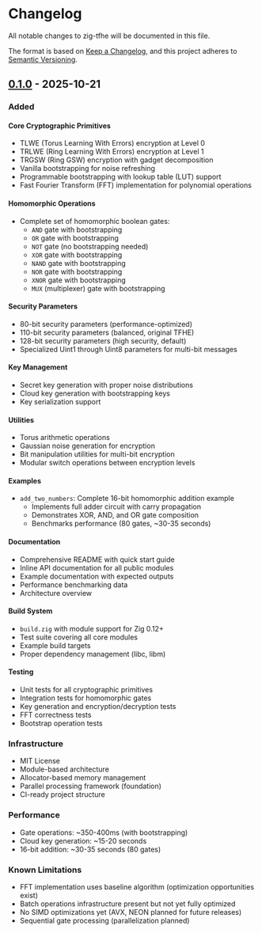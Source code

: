 # Changelog

All notable changes to zig-tfhe will be documented in this file.

The format is based on [Keep a Changelog](https://keepachangelog.com/en/1.0.0/),
and this project adheres to [Semantic Versioning](https://semver.org/spec/v2.0.0.html).

## [0.1.0] - 2025-10-21

### Added

#### Core Cryptographic Primitives
- TLWE (Torus Learning With Errors) encryption at Level 0
- TRLWE (Ring Learning With Errors) encryption at Level 1
- TRGSW (Ring GSW) encryption with gadget decomposition
- Vanilla bootstrapping for noise refreshing
- Programmable bootstrapping with lookup table (LUT) support
- Fast Fourier Transform (FFT) implementation for polynomial operations

#### Homomorphic Operations
- Complete set of homomorphic boolean gates:
  - `AND` gate with bootstrapping
  - `OR` gate with bootstrapping
  - `NOT` gate (no bootstrapping needed)
  - `XOR` gate with bootstrapping
  - `NAND` gate with bootstrapping
  - `NOR` gate with bootstrapping
  - `XNOR` gate with bootstrapping
  - `MUX` (multiplexer) gate with bootstrapping

#### Security Parameters
- 80-bit security parameters (performance-optimized)
- 110-bit security parameters (balanced, original TFHE)
- 128-bit security parameters (high security, default)
- Specialized Uint1 through Uint8 parameters for multi-bit messages

#### Key Management
- Secret key generation with proper noise distributions
- Cloud key generation with bootstrapping keys
- Key serialization support

#### Utilities
- Torus arithmetic operations
- Gaussian noise generation for encryption
- Bit manipulation utilities for multi-bit encryption
- Modular switch operations between encryption levels

#### Examples
- `add_two_numbers`: Complete 16-bit homomorphic addition example
  - Implements full adder circuit with carry propagation
  - Demonstrates XOR, AND, and OR gate composition
  - Benchmarks performance (80 gates, ~30-35 seconds)

#### Documentation
- Comprehensive README with quick start guide
- Inline API documentation for all public modules
- Example documentation with expected outputs
- Performance benchmarking data
- Architecture overview

#### Build System
- `build.zig` with module support for Zig 0.12+
- Test suite covering all core modules
- Example build targets
- Proper dependency management (libc, libm)

#### Testing
- Unit tests for all cryptographic primitives
- Integration tests for homomorphic gates
- Key generation and encryption/decryption tests
- FFT correctness tests
- Bootstrap operation tests

### Infrastructure
- MIT License
- Module-based architecture
- Allocator-based memory management
- Parallel processing framework (foundation)
- CI-ready project structure

### Performance
- Gate operations: ~350-400ms (with bootstrapping)
- Cloud key generation: ~15-20 seconds
- 16-bit addition: ~30-35 seconds (80 gates)

### Known Limitations
- FFT implementation uses baseline algorithm (optimization opportunities exist)
- Batch operations infrastructure present but not yet fully optimized
- No SIMD optimizations yet (AVX, NEON planned for future releases)
- Sequential gate processing (parallelization planned)

[0.1.0]: https://github.com/thedonutfactory/zig-tfhe/releases/tag/v0.1.0

